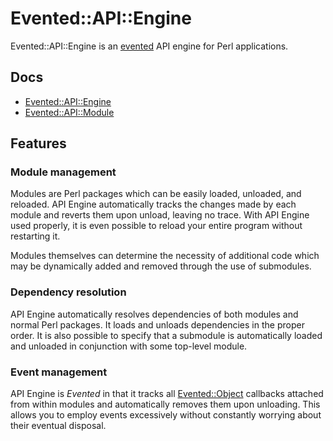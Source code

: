 # Evented::API::Engine

Evented::API::Engine is an [evented](#event-management)
API engine for Perl applications.

## Docs

* [Evented::API::Engine](doc/engine.pod)
* [Evented::API::Module](doc/module.pod)

## Features

### Module management

Modules are Perl packages which can be easily loaded, unloaded, and reloaded.
API Engine automatically tracks the changes made by each module and reverts them
upon unload, leaving no trace. With API Engine used properly, it is even
possible to reload your entire program without restarting it.

Modules themselves can determine the necessity of additional code which may be
dynamically added and removed through the use of submodules.

### Dependency resolution

API Engine automatically resolves dependencies of both modules and normal Perl
packages. It loads and unloads dependencies in the proper order. It is also
possible to specify that a submodule is automatically loaded and unloaded in
conjunction with some top-level module.

### Event management

API Engine is *Evented* in that it tracks all
[Evented::Object](https://github.com/cooper/evented-object) callbacks attached
from within modules and automatically removes them upon unloading. This allows
you to employ events excessively without constantly worrying about their
eventual disposal.
